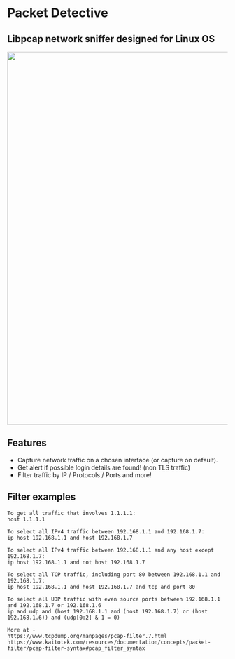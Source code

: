 # Packet Detective
## Libpcap network sniffer designed for Linux OS

<p align="center">
<img src="demo/demo.gif" width="850">
</p>

## Features 
- Capture network traffic on a chosen interface (or capture on default).
- Get alert if possible login details are found! (non TLS traffic)
- Filter traffic by IP / Protocols / Ports and more!

## Filter examples
```
To get all traffic that involves 1.1.1.1:
host 1.1.1.1

To select all IPv4 traffic between 192.168.1.1 and 192.168.1.7:
ip host 192.168.1.1 and host 192.168.1.7

To select all IPv4 traffic between 192.168.1.1 and any host except 192.168.1.7:
ip host 192.168.1.1 and not host 192.168.1.7

To select all TCP traffic, including port 80 between 192.168.1.1 and 192.168.1.7:
ip host 192.168.1.1 and host 192.168.1.7 and tcp and port 80

To select all UDP traffic with even source ports between 192.168.1.1 and 192.168.1.7 or 192.168.1.6
ip and udp and (host 192.168.1.1 and (host 192.168.1.7) or (host 192.168.1.6)) and (udp[0:2] & 1 = 0)

More at - 
https://www.tcpdump.org/manpages/pcap-filter.7.html
https://www.kaitotek.com/resources/documentation/concepts/packet-filter/pcap-filter-syntax#pcap_filter_syntax

```

